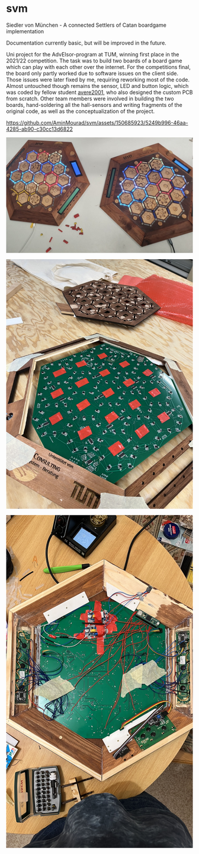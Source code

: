 # svm
Siedler von München - A connected Settlers of Catan boardgame implementation

Documentation currently basic, but will be improved in the future. 

Uni project for the AdvEIsor-program at TUM, winning first place in the 2021/22 competition. The task was to build two boards of a board game which can play with each other over the internet.
For the competitions final, the board only partly worked due to software issues on the client side. Those issues were later fixed by me, requiring reworking most of the code. Almost untouched though remains the sensor, LED and button logic, which was coded by fellow student [avere2001](https://github.com/avere2001), who also designed the custom PCB from scratch. Other team members were involved in building the two boards, hand-soldering all the hall-sensors and writing fragments of the original code, as well as the conceptualization of the project.


https://github.com/AminMourad/svm/assets/150685923/5249b996-46aa-4285-ab90-c30cc13d6822

![both boards and figures prior to game start](https://github.com/AminMourad/svm/blob/main/media/boards-at-setup.jpg?raw=true)

![PCB inside the board](https://github.com/AminMourad/svm/blob/main/media/pcb-in-board.jpg?raw=true)

![under the hood of the board, PCB from underneith](https://github.com/AminMourad/svm/blob/main/media/under-the-hood.JPG?raw=true)




